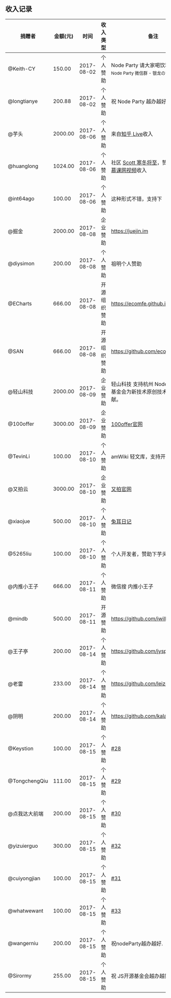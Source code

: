 ## 收入记录

| 捐赠者 | 金额(元) | 时间| 收入类型 | 备注 | 
|-------|-----|------------|----------|-----------------------|
| @Keith-CY | 150.00 | 2017-08-02 | 个人赞助 | Node Party 请大家喝饮料（<small>杭州 Node Party 微信群 - 银龙の背</small>）|
| @longtianye  | 200.88 | 2017-08-02 | 个人赞助 | 祝 Node Party 越办越好 |
| @芋头  | 2000.00 | 2017-08-06 | 个人赞助 | 来自[知乎 Live](https://www.zhihu.com/lives/869191435990204416)收入 |
| @huanglong  | 1024.00 | 2017-08-06 | 个人赞助 | 社区 [Scott 寒冬将至](https://cnodejs.org/user/huanglong)，赞助主要来自[慕课网视频](http://www.imooc.com/t/108492)收入 |
| @int64ago  | 100.00 | 2017-08-06 | 个人赞助 | 这种形式不错，支持下 |
| @掘金  | 2000.00 | 2017-08-08 | 企业赞助 | https://juejin.im |
| @diysimon  | 200.00 | 2017-08-08 | 个人赞助 | 祖明个人赞助 |
| @ECharts  | 666.00 | 2017-08-08 | 开源组织赞助 | https://ecomfe.github.io/san/ |
| @SAN  | 666.00 | 2017-08-08 | 开源组织赞助 | https://github.com/ecomfe/echarts |
| @轻山科技  | 2000.00 | 2017-08-09 | 企业赞助 | 轻山科技 支持杭州 NodeParty 开源基金会为新技术原创技术内容的贡献。 |
| @100offer  | 3000.00 | 2017-08-09 | 企业赞助 | [100offer官网](https://100offer.com/?utm_source=NodeParty&utm_medium=display&utm_campaign=NodeParty&campaign_code=NodeParty) |
| @TevinLi  | 100.00 | 2017-08-10 | 个人赞助 | amWiki 轻文库，支持开源事业 |
| @又拍云  | 3000.00 | 2017-08-10 | 企业赞助 | [又拍官网](https://www.upyun.com/) |
| @xiaojue  | 500.00 | 2017-08-10 | 个人赞助 | [兔耳日记](http://www.tuer.me) |
| @5265liu  | 100.00 | 2017-08-10 | 个人赞助 | 个人开发者，赞助下芋头的活动 |
| @内推小王子  | 666.00 | 2017-08-11 | 个人赞助 | 微信搜 内推小王子 |
| @mindb  | 500.00 | 2017-08-11 | 开源赞助 | https://github.com/iwillwen/mindb |
| @王子亭  | 200.00 | 2017-08-14 | 个人赞助 | https://github.com/jysperm |
| @老雷  | 233.00 | 2017-08-14 | 个人赞助 | https://github.com/leizongmin |
| @阴明  | 200.00 | 2017-08-14 | 个人赞助 | https://github.com/kalasoo |
| @Keystion | 100.00 | 2017-08-15 | 个人赞助 | [#28](https://github.com/Hangzhou-Node-Party/JS-OpenSource-Foundation/issues/28) |
| @TongchengQiu | 111.00 | 2017-08-15 | 个人赞助 | [#29](https://github.com/Hangzhou-Node-Party/JS-OpenSource-Foundation/issues/29) |
| @点我达大前端 | 200.00 | 2017-08-15 | 个人赞助 | [#30](https://github.com/Hangzhou-Node-Party/JS-OpenSource-Foundation/issues/30) |
| @yizuierguo | 300.00 | 2017-08-15 | 个人赞助 | [#32](https://github.com/Hangzhou-Node-Party/JS-OpenSource-Foundation/issues/32) |
| @cuiyongjian | 100.00 | 2017-08-15 | 个人赞助 | [#31](https://github.com/Hangzhou-Node-Party/JS-OpenSource-Foundation/issues/31) |
| @whatwewant | 100.00 | 2017-08-15 | 个人赞助 | [#33](https://github.com/Hangzhou-Node-Party/JS-OpenSource-Foundation/issues/33) |
| @wangerniu | 200.00 | 2017-08-15 | 个人赞助 | 祝nodeParty越办越好. |
| @Sirormy | 255.00 | 2017-08-15 | 个人赞助 | 祝 JS开源基金会越办越好 |
